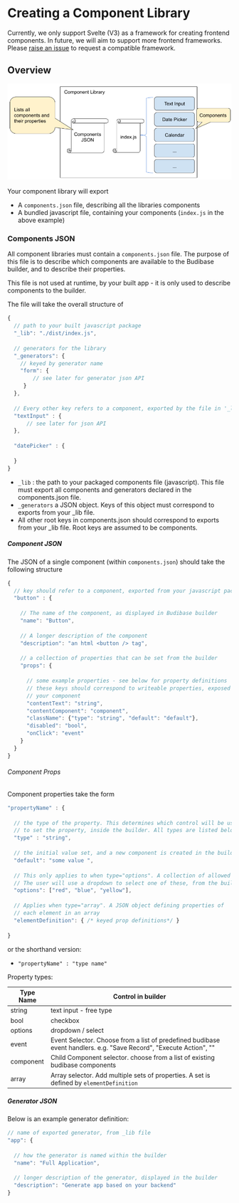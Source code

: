 # Creating a Component Library

Currently, we only support Svelte (V3) as a framework for creating frontend components. In future, we will aim to support more frontend frameworks. Please [raise an issue](https://github.com/Budibase/budibase/issues) to request a compatible framework.

## Overview

![custom-components-overview](./assets/component-libraries/custom-components-overview.png)

Your component library will export

- A `components.json` file, describing all the libraries components
- A bundled javascript file, containing your components (`index.js` in the above example)

### Components JSON

All component libraries must contain a `components.json` file. The purpose of this file is to describe which components are available to the Budibase builder, and to describe their properties.

This file is not used at runtime, by your built app - it is only used to describe components to the builder.

The file will take the overall structure of

```javascript
{
  // path to your built javascript package 
  "_lib": "./dist/index.js", 
    
  // generators for the library 
  "_generators": {
    // keyed by generator name 
    "form": {
        // see later for generator json API 
     }
  },
    
  // Every other key refers to a component, exported by the file in '_lib'  
  "textInput" : {
      // see later for json API 
  },
    
  "datePicker" : {
        
  }
}
```

- `_lib` : the path to your packaged components file (javascript). This file must export all components  and generators declared in the components.json file.
- `_generators` a JSON object. Keys of this object must correspond to exports from your _lib file.
- All other root keys in components.json should correspond to exports from your _lib file. Root keys are assumed to be components.

##### Component JSON 

The JSON of a single component (within `components.json`) should take the following structure

```javascript
{
  // key should refer to a component, exported from your javascript package 
  "button" : {
    
    // The name of the component, as displayed in Budibase builder 
	"name": "Button", 
        
    // A longer description of the component 
	"description": "an html <button /> tag",
        
    // a collection of properties that can be set from the builder 
	"props": {
            
      // some example properties - see below for property definitions 
      // these keys should correspond to writeable properties, exposed by
      // your component 
	  "contentText": "string",
	  "contentComponent": "component",
	  "className": {"type": "string", "default": "default"},
	  "disabled": "bool",
	  "onClick": "event"
	}
  }
}
```



###### Component Props

Component properties take the form 

```javascript
"propertyName" : { 
    
  // the type of the property. This determines which control will be used 
  // to set the property, inside the builder. All types are listed below 
  "type" : "string", 
    
  // the initial value set, and a new component is created in the builder 
  "default": "some value ",
    
  // This only applies to when type="options". A collection of allowed values.
  // The user will use a dropdown to select one of these, from the builder
  "options": ["red", "blue", "yellow"],
    
  // Applies when type="array". A JSON object defining properties of 
  // each element in an array
  "elementDefinition": { /* keyed prop definitions*/ }
    
}
```

or the shorthand version:

- `"propertyName" : "type name"` 



Property types:

| Type Name | Control in builder                                           |
| --------- | ------------------------------------------------------------ |
| string    | text input - free type                                       |
| bool      | checkbox                                                     |
| options   | dropdown / select                                            |
| event     | Event Selector. Choose from a list of predefined budibase event handlers. e.g. "Save Record", "Execute Action", "" |
| component | Child Component selector. choose from a list of existing budibase components |
| array     | Array selector. Add multiple sets of properties. A set is defined by `elementDefinition` |

##### Generator JSON

Below is an example generator definition:

```javascript
// name of exported generator, from _lib file 
"app": {

  // how the generator is named within the builder 
  "name": "Full Application",
    
  // longer description of the generator, displayed in the builder 
  "description": "Generate app based on your backend"
}
```

